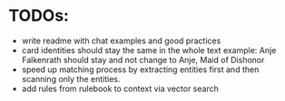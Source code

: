 # TODOs: 
- write readme with chat examples and good practices
- card identities should stay the same in the whole text example: Anje Falkenrath should stay and not change to Anje, Maid of Dishonor
- speed up matching process by extracting entities first and then scanning only the entities. 
- add rules from rulebook to context via vector search 